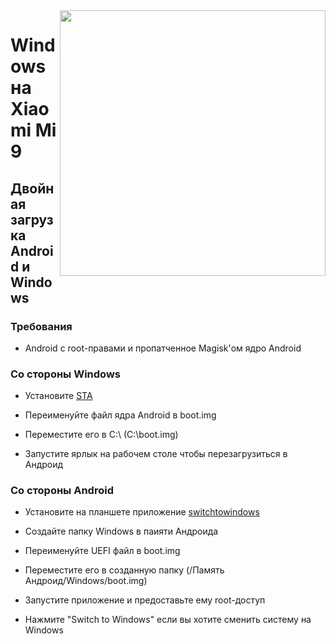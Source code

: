 ﻿<img align="right" src="https://github.com/woacepheus/Port-Windows-11-Xiaomi-Mi-9/blob/main/cepheus.png" width="425">


# Windows на Xiaomi Mi 9

## Двойная загрузка Android и Windows

### Требования

- Android с root-правами и пропатченное Magisk'ом ядро Android

### Со стороны Windows

- Установите [STA](https://github.com/erdilS/Port-Windows-11-Xiaomi-Pad-5/releases/download/dualboot/StA_Installer_nabu.exe)

- Переименуйте файл ядра Android в boot.img

- Переместите его в C:\ (C:\boot.img)

- Запустите ярлык на рабочем столе чтобы перезагрузиться в Андроид 

### Со стороны Android

- Установите на планшете  приложение [switchtowindows](https://github.com/erdilS/Port-Windows-11-Xiaomi-Pad-5/releases/download/dualboot/switchtowindows.apk)

- Создайте папку Windows в паияти Андроида
  
- Переименуйте UEFI файл в boot.img

- Переместите его в созданную папку (/Память Андроид/Windows/boot.img)

- Запустите приложение и предоставьте ему root-доступ

- Нажмите "Switch to Windows" если вы хотите сменить систему на Windows

